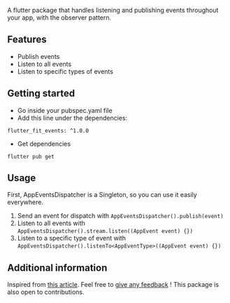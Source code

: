 A flutter package that handles listening and publishing events throughout your app, with the observer
pattern.

## Features

- Publish events
- Listen to all events
- Listen to specific types of events

## Getting started

- Go inside your pubspec.yaml file
- Add this line under the dependencies:
```
flutter_fit_events: ^1.0.0
```
- Get dependencies
```
flutter pub get
```

## Usage

First, AppEventsDispatcher is a Singleton, so you can use it easily everywhere.

1. Send an event for dispatch with
```AppEventsDispatcher().publish(event)```
2. Listen to all events with
```AppEventsDispatcher().stream.listen((AppEvent event) {})```
3. Listen to a specific type of event with
```AppEventsDispatcher().listenTo<AppEventType>((AppEvent event) {})```

## Additional information

Inspired from [this article](https://apparencekit.dev/blog/flutter-app-events).
Feel free to [give any feedback](https://github.com/vaistudio/flutter_fit_events/issues) ! This package is also open to contributions.
